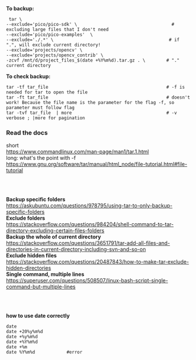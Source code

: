 **To backup:**
```
 tar \
--exclude='pico/pico-sdk' \                                    # excluding large files that I don't need
--exclude='pico/pico-examples'  \
--exclude='./.*' \                                            # if ".", will exclude current directory!
--exclude='projects/opencv' \
--exclude='projects/opencv_contrib' \
-zcvf /mnt/d/project_files_$(date +%Y%m%d).tar.gz . \        # "." current directory
```

**To check backup:**
```
tar -tf tar_file                                             # -f is needed for tar to open the file
tar -ft tar_file                                             # doesn't work! Because the file name is the parameter for the flag -f, so parameter must follow flag
tar -tvf tar_file  | more                                    # -v verbose ; |more for pagination
```

### Read the docs
short  
https://www.commandlinux.com/man-page/man1/tar.1.html  
long: what's the point with -f  
https://www.gnu.org/software/tar/manual/html_node/file-tutorial.html#file-tutorial  

</br>
</br>

**Backup specific folders**  
https://askubuntu.com/questions/978795/using-tar-to-only-backup-specific-folders  
**Exclude folders**  
https://stackoverflow.com/questions/984204/shell-command-to-tar-directory-excluding-certain-files-folders  
**Backup the whole of current directory**  
https://stackoverflow.com/questions/3651791/tar-add-all-files-and-directories-in-current-directory-including-svn-and-so-on  
**Exclude hidden files**  
https://stackoverflow.com/questions/20487843/how-to-make-tar-exclude-hidden-directories  
**Single command, multiple lines**  
https://superuser.com/questions/508507/linux-bash-script-single-command-but-multiple-lines  

</br>
</br>

**how to use date correctly**
```
date
date +20%y%m%d
date +%y%m%d
date +%Y%m%d
date +%m
date %Y%m%d            #error
```
